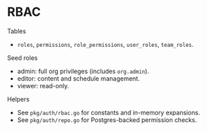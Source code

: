 # RBAC

Tables
- `roles`, `permissions`, `role_permissions`, `user_roles`, `team_roles`.

Seed roles
- admin: full org privileges (includes `org.admin`).
- editor: content and schedule management.
- viewer: read-only.

Helpers
- See `pkg/auth/rbac.go` for constants and in-memory expansions.
- See `pkg/auth/repo.go` for Postgres-backed permission checks.

